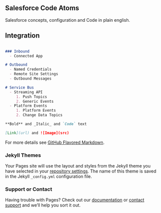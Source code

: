 ## Salesforce Code Atoms
Salesforce concepts, configuration and Code in plain english. 

## Integration
```markdown

### Inbound
  - Connected App

# Outbound
  - Named Credentials
  - Remote Site Settings
  - Outbound Messages

# Service Bus
  - Streaming API
     1. Push Topics
     2. Generic Events
  - Platform Events
     1. Platform Events
     2. Change Data Topics

**Bold** and _Italic_ and `Code` text

[Link](url) and ![Image](src)
```

For more details see [GitHub Flavored Markdown](https://guides.github.com/features/mastering-markdown/).

### Jekyll Themes

Your Pages site will use the layout and styles from the Jekyll theme you have selected in your [repository settings](https://github.com/Ice-Wind-Air/Salesforce-Code/settings). The name of this theme is saved in the Jekyll `_config.yml` configuration file.

### Support or Contact

Having trouble with Pages? Check out our [documentation](https://docs.github.com/categories/github-pages-basics/) or [contact support](https://github.com/contact) and we’ll help you sort it out.
